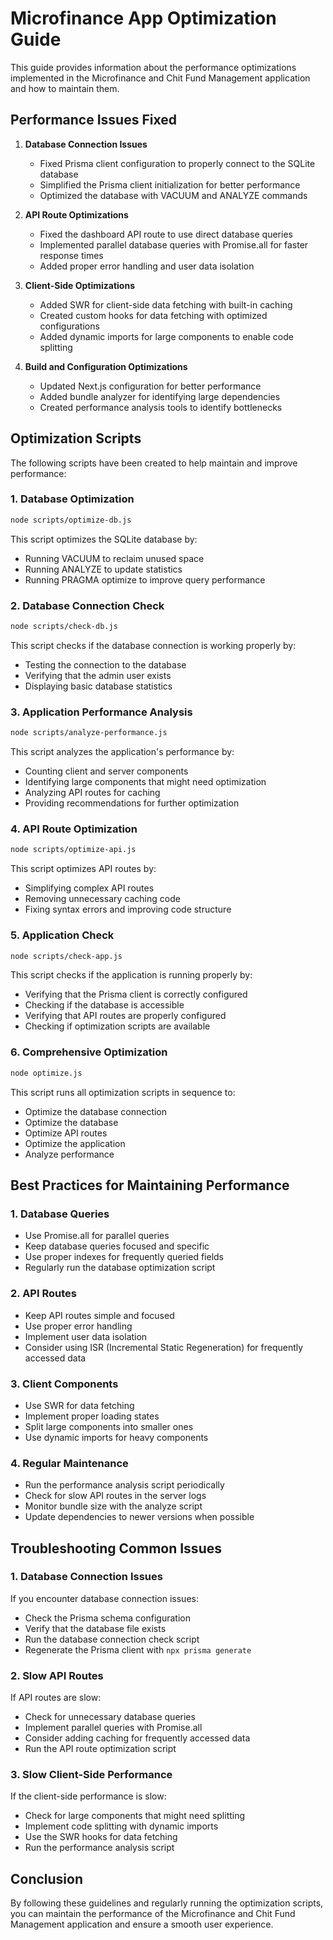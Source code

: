 # Microfinance App Optimization Guide

This guide provides information about the performance optimizations implemented in the Microfinance and Chit Fund Management application and how to maintain them.

## Performance Issues Fixed

1. **Database Connection Issues**
   - Fixed Prisma client configuration to properly connect to the SQLite database
   - Simplified the Prisma client initialization for better performance
   - Optimized the database with VACUUM and ANALYZE commands

2. **API Route Optimizations**
   - Fixed the dashboard API route to use direct database queries
   - Implemented parallel database queries with Promise.all for faster response times
   - Added proper error handling and user data isolation

3. **Client-Side Optimizations**
   - Added SWR for client-side data fetching with built-in caching
   - Created custom hooks for data fetching with optimized configurations
   - Added dynamic imports for large components to enable code splitting

4. **Build and Configuration Optimizations**
   - Updated Next.js configuration for better performance
   - Added bundle analyzer for identifying large dependencies
   - Created performance analysis tools to identify bottlenecks

## Optimization Scripts

The following scripts have been created to help maintain and improve performance:

### 1. Database Optimization

```bash
node scripts/optimize-db.js
```

This script optimizes the SQLite database by:
- Running VACUUM to reclaim unused space
- Running ANALYZE to update statistics
- Running PRAGMA optimize to improve query performance

### 2. Database Connection Check

```bash
node scripts/check-db.js
```

This script checks if the database connection is working properly by:
- Testing the connection to the database
- Verifying that the admin user exists
- Displaying basic database statistics

### 3. Application Performance Analysis

```bash
node scripts/analyze-performance.js
```

This script analyzes the application's performance by:
- Counting client and server components
- Identifying large components that might need optimization
- Analyzing API routes for caching
- Providing recommendations for further optimization

### 4. API Route Optimization

```bash
node scripts/optimize-api.js
```

This script optimizes API routes by:
- Simplifying complex API routes
- Removing unnecessary caching code
- Fixing syntax errors and improving code structure

### 5. Application Check

```bash
node scripts/check-app.js
```

This script checks if the application is running properly by:
- Verifying that the Prisma client is correctly configured
- Checking if the database is accessible
- Verifying that API routes are properly configured
- Checking if optimization scripts are available

### 6. Comprehensive Optimization

```bash
node optimize.js
```

This script runs all optimization scripts in sequence to:
- Optimize the database connection
- Optimize the database
- Optimize API routes
- Optimize the application
- Analyze performance

## Best Practices for Maintaining Performance

### 1. Database Queries

- Use Promise.all for parallel queries
- Keep database queries focused and specific
- Use proper indexes for frequently queried fields
- Regularly run the database optimization script

### 2. API Routes

- Keep API routes simple and focused
- Use proper error handling
- Implement user data isolation
- Consider using ISR (Incremental Static Regeneration) for frequently accessed data

### 3. Client Components

- Use SWR for data fetching
- Implement proper loading states
- Split large components into smaller ones
- Use dynamic imports for heavy components

### 4. Regular Maintenance

- Run the performance analysis script periodically
- Check for slow API routes in the server logs
- Monitor bundle size with the analyze script
- Update dependencies to newer versions when possible

## Troubleshooting Common Issues

### 1. Database Connection Issues

If you encounter database connection issues:
- Check the Prisma schema configuration
- Verify that the database file exists
- Run the database connection check script
- Regenerate the Prisma client with `npx prisma generate`

### 2. Slow API Routes

If API routes are slow:
- Check for unnecessary database queries
- Implement parallel queries with Promise.all
- Consider adding caching for frequently accessed data
- Run the API route optimization script

### 3. Slow Client-Side Performance

If the client-side performance is slow:
- Check for large components that might need splitting
- Implement code splitting with dynamic imports
- Use the SWR hooks for data fetching
- Run the performance analysis script

## Conclusion

By following these guidelines and regularly running the optimization scripts, you can maintain the performance of the Microfinance and Chit Fund Management application and ensure a smooth user experience.
